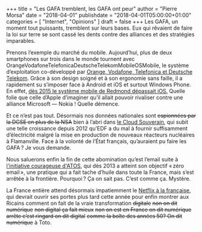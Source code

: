 +++
title      = "Les GAFA tremblent, les GAFA ont peur"
author     = "Pierre Morsa"
date       = "2018-04-01"
publishdate = "2018-04-01T05:00:00+01:00" 
categories = [ "Internet", "Opinions" ]
draft      = false
+++
Les GAFA, un moment tout puissants, tremblent sur leurs bases. Eux qui rêvaient de faire la loi sur terre se sont cassé les dents contre des alliances et des stratégies imparables.

Prenons l’exemple du marché du mobile. Aujourd’hui, plus de deux smartphones sur trois dans le monde tournent avec OrangeVodafoneTelefonicaDeutscheTelekomMobileOSMobile, le système d’exploitation co-développé par [Orange, Vodafone, Telefonica et Deutsche Telekom](https://www.usine-digitale.fr/article/orange-envisage-de-creer-son-propre-systeme-d-exploitation-pour-mobiles.N138277). Grâce à son design soigné et à son ergonomie sans faille, il a rapidement su s’imposer face à Android et iOS et surtout Windows Phone. En effet, [dès 2015 le système mobile de Redmond dépassait iOS.](https://venturebeat.com/2011/04/07/windows-phone-beat-iphon/) Quelle folie que celle d’Apple d’imaginer qu’il allait pouvoir rivaliser contre une alliance Microsoft — Nokia ! Quelle démence.

Et ce n’est pas tout. Désormais nos données nationales sont ~~espionnées par la DGSE en plus de la NSA~~ bien à l’abri dans [le Cloud Souverain](https://www.youtube.com/watch?v=rhWfZfzQdh0), qui subit une telle croissance depuis 2012 qu’EDF a du mal à fournir suffisamment d’électricité malgré la mise en production de nouveaux réacteurs nucléaires à Flamanville. Face à la volonté de l’État français, qu’auraient pu faire les GAFA ? Je vous demande.

Nous saluerons enfin la fin de cette abomination qu’est l’email suite à [l'initiative courageuse d'ATOS](https://thierry-breton.com/en/zero-email-can-imagine/), qui dès 2013 a atteint son objectif « zéro email », une pratique qui a fait tache d’huile dans toute la France, mais s’est arrêtée à la frontière. Pourquoi ? Ça on sait pas. C’est comme ça. Mystère.

La France entière attend désormais impatiemment le [Netflix à la française](https://www.lesechos.fr/16/07/2015/lesechos.fr/021210371791_le-netflix-a-la-francaise-mort-ne.htm), qui devrait ouvrir ses portes plus tard cette année pour enfin montrer aux Ricains comment on fait de la vraie transformation ~~digitale~~ ~~non on dit numérique~~ ~~non digital ça fait mieux~~ ~~non on est en France on dit numérique~~ ~~arrête c’est ringard on dit digital~~ ~~comme la boîte des années 50? On dit numérique~~ à Toto. 

